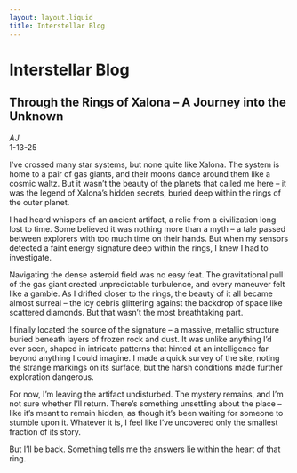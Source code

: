 ```yaml
---
layout: layout.liquid
title: Interstellar Blog
---
```


# <strong>Interstellar Blog</strong>

<!-- ChatGPT - original prompt for about page: Hello, I am creating a blog website for a lone female human interstellar explorer named AJ who is traveling through space and writing about her adventures along the way. Can you please start by creating an "about page" description about the explorer? -->

<!-- ChatGPT - follow up prompt to generate the two blog posts: Can you now please generate two blog posts, including titles, about her adventures in January, 2025? -->

## Through the Rings of Xalona – A Journey into the Unknown
<address class="author">AJ</address>
<time class="post-date" datetime="1-13-25">1-13-25</time>

I’ve crossed many star systems, but none quite like Xalona. The system is home to a pair of gas giants, and their moons dance around them like a cosmic waltz. But it wasn’t the beauty of the planets that called me here – it was the legend of Xalona’s hidden secrets, buried deep within the rings of the outer planet.

I had heard whispers of an ancient artifact, a relic from a civilization long lost to time. Some believed it was nothing more than a myth – a tale passed between explorers with too much time on their hands. But when my sensors detected a faint energy signature deep within the rings, I knew I had to investigate.

Navigating the dense asteroid field was no easy feat. The gravitational pull of the gas giant created unpredictable turbulence, and every maneuver felt like a gamble. As I drifted closer to the rings, the beauty of it all became almost surreal – the icy debris glittering against the backdrop of space like scattered diamonds. But that wasn’t the most breathtaking part.

I finally located the source of the signature – a massive, metallic structure buried beneath layers of frozen rock and dust. It was unlike anything I’d ever seen, shaped in intricate patterns that hinted at an intelligence far beyond anything I could imagine. I made a quick survey of the site, noting the strange markings on its surface, but the harsh conditions made further exploration dangerous.

For now, I’m leaving the artifact undisturbed. The mystery remains, and I’m not sure whether I’ll return. There’s something unsettling about the place – like it’s meant to remain hidden, as though it’s been waiting for someone to stumble upon it. Whatever it is, I feel like I’ve uncovered only the smallest fraction of its story.

But I’ll be back. Something tells me the answers lie within the heart of that ring.

